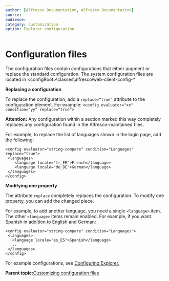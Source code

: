 ```yaml
---
author: [Alfresco Documentation, Alfresco Documentation]
source: 
audience: 
category: Customization
option: Explorer configuration
---
```


# Configuration files

The configuration files contain configurations that either augment or replace the standard configuration. The system configuration files are located in <configRoot\>\\classes\\alfresco\\web-client-config-\*

**Replacing a configuration**

To replace the configuration, add a `replace=“true”` attribute to the configuration element. For example: `<config evaluator="xx" condition=“yy” replace=“true”>`

**Attention:** Any configuration within a section marked this way completely replaces any configuration found in the Alfresco-maintained files.

For example, to replace the list of languages shown in the login page, add the following:

```
<config evaluator="string-compare" condition="Languages" replace="true"> 
 <languages> 
    <language locale="fr_FR">French</language> 
    <language locale="de_DE">German</language> 
 </languages> 
</config>
```

**Modifying one property**

The attribute `replace` completely replaces the configuration. To modify one property, you can add the changed piece.

For example, to add another language, you need a single `<language>` item. The other `<language>` items remain enabled. For example, if you want Spanish in addition to English and German:

```
<config evaluator="string-compare" condition="Languages"> 
 <languages> 
   <language locale="es_ES">Spanish</language> 
   ..
 </languages> 
</config>
```

For example configurations, see [Configuring Explorer.](../tasks/webclient-customize.md)

**Parent topic:**[Customizing configuration files](../tasks/config-config.md)

